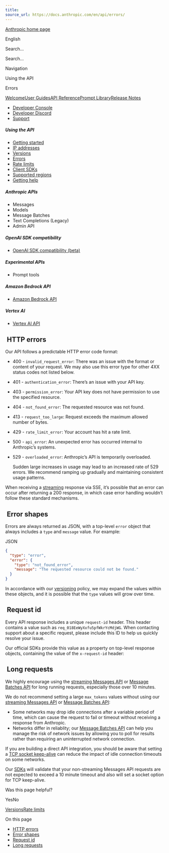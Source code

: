 ```yaml
---
title: 
source_url: https://docs.anthropic.com/en/api/errors/
---
```


[Anthropic home page](/)

English

Search...

Search...

Navigation

Using the API

Errors

[Welcome](/en/home)[User Guides](/en/docs/welcome)[API Reference](/en/api/getting-started)[Prompt Library](/en/prompt-library/library)[Release Notes](/en/release-notes/overview)

- [Developer Console](https://console.anthropic.com/)
- [Developer Discord](https://www.anthropic.com/discord)
- [Support](https://support.anthropic.com/)

##### Using the API

* [Getting started](/en/api/getting-started)
* [IP addresses](/en/api/ip-addresses)
* [Versions](/en/api/versioning)
* [Errors](/en/api/errors)
* [Rate limits](/en/api/rate-limits)
* [Client SDKs](/en/api/client-sdks)
* [Supported regions](/en/api/supported-regions)
* [Getting help](/en/api/getting-help)

##### Anthropic APIs

* Messages
* Models
* Message Batches
* Text Completions (Legacy)
* Admin API

##### OpenAI SDK compatibility

* [OpenAI SDK compatibility (beta)](/en/api/openai-sdk)

##### Experimental APIs

* Prompt tools

##### Amazon Bedrock API

* [Amazon Bedrock API](/en/api/claude-on-amazon-bedrock)

##### Vertex AI

* [Vertex AI API](/en/api/claude-on-vertex-ai)

[​](#http-errors) HTTP errors
-----------------------------

Our API follows a predictable HTTP error code format:

* 400 - `invalid_request_error`: There was an issue with the format or content of your request. We may also use this error type for other 4XX status codes not listed below.
* 401 - `authentication_error`: There’s an issue with your API key.
* 403 - `permission_error`: Your API key does not have permission to use the specified resource.
* 404 - `not_found_error`: The requested resource was not found.
* 413 - `request_too_large`: Request exceeds the maximum allowed number of bytes.
* 429 - `rate_limit_error`: Your account has hit a rate limit.
* 500 - `api_error`: An unexpected error has occurred internal to Anthropic’s systems.
* 529 - `overloaded_error`: Anthropic’s API is temporarily overloaded.

  Sudden large increases in usage may lead to an increased rate of 529 errors.
  We recommend ramping up gradually and maintaining consistent usage patterns.

When receiving a [streaming](/en/api/streaming) response via SSE, it’s possible that an error can occur after returning a 200 response, in which case error handling wouldn’t follow these standard mechanisms.

[​](#error-shapes) Error shapes
-------------------------------

Errors are always returned as JSON, with a top-level `error` object that always includes a `type` and `message` value. For example:

JSON

```json
{
  "type": "error",
  "error": {
    "type": "not_found_error",
    "message": "The requested resource could not be found."
  }
}
```

In accordance with our [versioning](/en/api/versioning) policy, we may expand the values within these objects, and it is possible that the `type` values will grow over time.

[​](#request-id) Request id
---------------------------

Every API response includes a unique `request-id` header. This header contains a value such as `req_018EeWyXxfu5pfWkrYcMdjWG`. When contacting support about a specific request, please include this ID to help us quickly resolve your issue.

Our official SDKs provide this value as a property on top-level response objects, containing the value of the `x-request-id` header:

[​](#long-requests) Long requests
---------------------------------

We highly encourage using the [streaming Messages API](/en/api/messages-streaming) or [Message Batches API](/en/api/creating-message-batches) for long running requests, especially those over 10 minutes.

We do not recommend setting a large `max_tokens` values without using our [streaming Messages API](/en/api/messages-streaming)
or [Message Batches API](/en/api/creating-message-batches):

* Some networks may drop idle connections after a variable period of time, which
  can cause the request to fail or timeout without receiving a response from Anthropic.
* Networks differ in reliablity; our [Message Batches API](/en/api/creating-message-batches) can help you
  manage the risk of network issues by allowing you to poll for results rather than requiring an uninterrupted network connection.

If you are building a direct API integration, you should be aware that setting a [TCP socket keep-alive](https://tldp.org/HOWTO/TCP-Keepalive-HOWTO/programming.html) can reduce the impact of idle connection timeouts on some networks.

Our [SDKs](/en/api/client-sdks) will validate that your non-streaming Messages API requests are not expected to exceed a 10 minute timeout and
also will set a socket option for TCP keep-alive.

Was this page helpful?

YesNo

[Versions](/en/api/versioning)[Rate limits](/en/api/rate-limits)

On this page

* [HTTP errors](#http-errors)
* [Error shapes](#error-shapes)
* [Request id](#request-id)
* [Long requests](#long-requests)